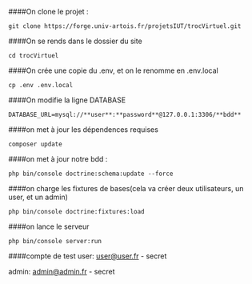 ####On clone le projet :
```
git clone https://forge.univ-artois.fr/projetsIUT/trocVirtuel.git
```

####On se rends dans le dossier du site
```
cd trocVirtuel
```

####On crée une copie du .env, et on le renomme en .env.local
```
cp .env .env.local
```
####On modifie la ligne DATABASE
```
DATABASE_URL=mysql://**user**:**password**@127.0.0.1:3306/**bdd**
```

####on met à jour les dépendences requises
```
composer update
```

####on met à jour notre bdd :
```
php bin/console doctrine:schema:update --force
```

####on charge les fixtures de bases(cela va créer deux utilisateurs, un user, et un admin)
```
php bin/console doctrine:fixtures:load
```

####on lance le serveur 
```
php bin/console server:run
```

####compte de test
user: user@user.fr - secret

admin: admin@admin.fr - secret